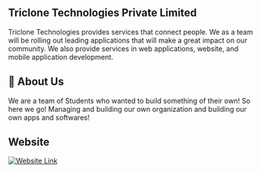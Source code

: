 ## Triclone Technologies Private Limited
Triclone Technologies provides services that connect people. We as a team will be rolling out leading applications that will make a great impact on our community. We also provide services in web applications, website, and mobile application development.



## 🚀 About Us
We are a team of Students who wanted to build something of their own! So here we go! Managing and building our own organization and building our own apps and softwares!


## Website

[![Website Link](https://cdn.discordapp.com/attachments/729389592998051870/1057976604141289552/gform_header.png 'Triclone Technologies Private Limited')](https://triclone.tech)
